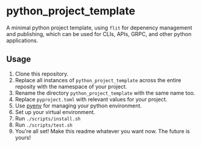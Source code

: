 # python_project_template

A minimal python project template, using `flit` for depenency management and publishing, which can be used for CLIs, APIs, GRPC, and other python applications.

## Usage

1. Clone this repository.
1. Replace all instances of `python_project_template` across the entire reposity with the namespace of your project.
1. Rename the directory `python_project_template` with the same name too.
1. Replace `pyproject.toml` with relevant values for your project.
1. Use [pyenv](https://github.com/pyenv/pyenv) for managing your python environment.
1. Set up your virtual environment.
1. Run `./scripts/install.sh`
1. Run `./scripts/test.sh`
1. You're all set! Make this readme whatever you want now. The future is yours!
